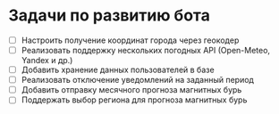 # Задачи по развитию бота

- [ ] Настроить получение координат города через геокодер
- [ ] Реализовать поддержку нескольких погодных API (Open-Meteo, Yandex и др.)
- [ ] Добавить хранение данных пользователей в базе
- [ ] Реализовать отключение уведомлений на заданный период
- [ ] Добавить отправку месячного прогноза магнитных бурь
- [ ] Поддержать выбор региона для прогноза магнитных бурь
